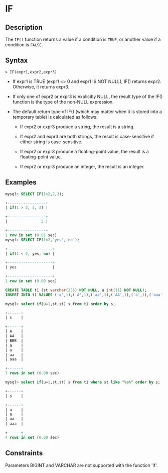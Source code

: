 # **IF**

## **Description**

The `IF()` function returns a value if a condition is `TRUE`, or another value if a condition is `FALSE`.

## **Syntax**

```
> IF(expr1,expr2,expr3)
```

- If expr1 is TRUE (expr1 <> 0 and expr1 IS NOT NULL), IF() returns expr2. Otherwise, it returns expr3.

- If only one of expr2 or expr3 is explicitly NULL, the result type of the IF() function is the type of the non-NULL expression.

- The default return type of IF() (which may matter when it is stored into a temporary table) is calculated as follows:

    + If expr2 or expr3 produce a string, the result is a string.

    + If expr2 and expr3 are both strings, the result is case-sensitive if either string is case-sensitive.

    + If expr2 or expr3 produce a floating-point value, the result is a floating-point value.

    + If expr2 or expr3 produce an integer, the result is an integer.

## **Examples**

```sql
mysql> SELECT IF(1>2,2,3);

+-----------------+
| if(1 > 2, 2, 3) |

+-----------------+
|               3 |

+-----------------+
1 row in set (0.01 sec)
mysql> SELECT IF(1<2,'yes','no');

+--------------------+
| if(1 < 2, yes, no) |

+--------------------+
| yes                |

+--------------------+
1 row in set (0.00 sec)
```

```sql
CREATE TABLE t1 (st varchar(255) NOT NULL, u int(11) NOT NULL);
INSERT INTO t1 VALUES ('a',1),('A',1),('aa',1),('AA',1),('a',1),('aaa',0),('BBB',0);

mysql> select if(u=1,st,st) s from t1 order by s;

+------+
| s    |

+------+
| A    |
| AA   |
| BBB  |
| a    |
| a    |
| aa   |
| aaa  |

+------+
7 rows in set (0.00 sec)

mysql> select if(u=1,st,st) s from t1 where st like "%a%" order by s;

+------+
| s    |

+------+
| a    |
| a    |
| aa   |
| aaa  |

+------+
4 rows in set (0.00 sec)
```

## **Constraints**

Parameters BIGINT and VARCHAR are not supported with the function 'if'.
